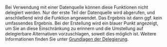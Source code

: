
Bei Verwendung mit einer Datenquelle können diese Funktionen nicht delegiert werden. Nur der erste Teil der Datenquelle wird abgerufen, und anschließend wird die Funktion angewendet.  Das Ergebnis ist dann ggf. kein umfassendes Ergebnis.  Bei der Erstellung wird ein blauer Punkt angezeigt, um Sie an diese Einschränkung zu erinnern und die Umstellung auf delegierbare Alternativen vorzuschlagen, soweit dies möglich ist. Weitere Informationen finden Sie unter [Grundlagen der Delegierung](../delegation-overview.md).

